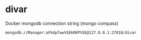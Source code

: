 # divar

Docker mongodb connection string (mongo compass)

```bash
mongodb://Manager:aFkdpfww%5EkRKP%5E@127.0.0.1:27018/divar
```
